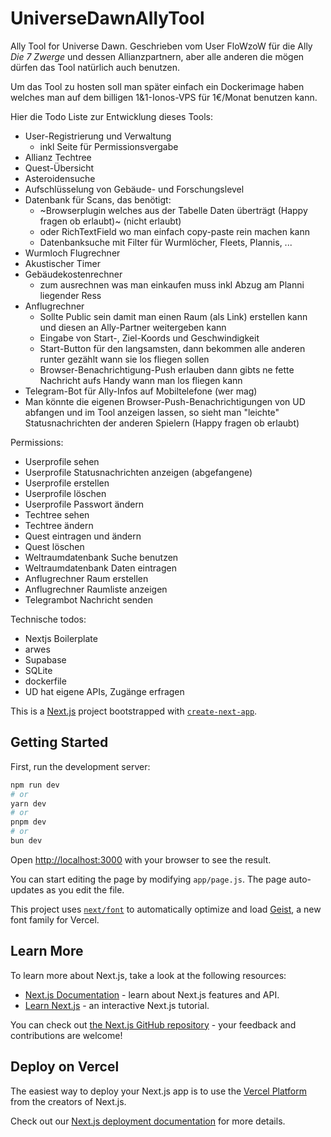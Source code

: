 # UniverseDawnAllyTool
Ally Tool for Universe Dawn. 
Geschrieben vom User FloWzoW für die Ally _Die 7 Zwerge_ und dessen Allianzpartnern, 
aber alle anderen die mögen dürfen das Tool natürlich auch benutzen.

Um das Tool zu hosten soll man später einfach ein Dockerimage haben welches man auf dem billigen 1&1-Ionos-VPS für 1€/Monat benutzen kann.

Hier die Todo Liste zur Entwicklung dieses Tools:
- User-Registrierung und Verwaltung
    - inkl Seite für Permissionsvergabe
- Allianz Techtree
- Quest-Übersicht
- Asteroidensuche
- Aufschlüsselung von Gebäude- und Forschungslevel
- Datenbank für Scans, das benötigt:
    - ~Browserplugin welches aus der Tabelle Daten überträgt (Happy fragen ob erlaubt)~ (nicht erlaubt)
    - oder RichTextField wo man einfach copy-paste rein machen kann 
    - Datenbanksuche mit Filter für Wurmlöcher, Fleets, Plannis, ...
- Wurmloch Flugrechner
- Akustischer Timer
- Gebäudekostenrechner
    - zum ausrechnen was man einkaufen muss inkl Abzug am Planni liegender Ress
- Anflugrechner
    - Sollte Public sein damit man einen Raum (als Link) erstellen kann und diesen an Ally-Partner weitergeben kann
    - Eingabe von Start-, Ziel-Koords und Geschwindigkeit
    - Start-Button für den langsamsten, dann bekommen alle anderen runter gezählt wann sie los fliegen sollen
    - Browser-Benachrichtigung-Push erlauben dann gibts ne fette Nachricht aufs Handy wann man los fliegen kann
- Telegram-Bot für Ally-Infos auf Mobiltelefone (wer mag)
- Man könnte die eigenen Browser-Push-Benachrichtigungen von UD abfangen und im Tool anzeigen lassen, so sieht man "leichte" Statusnachrichten der anderen Spielern (Happy fragen ob erlaubt)


Permissions:
- Userprofile sehen
- Userprofile Statusnachrichten anzeigen (abgefangene)
- Userprofile erstellen
- Userprofile löschen
- Userprofile Passwort ändern
- Techtree sehen
- Techtree ändern
- Quest eintragen und ändern
- Quest löschen
- Weltraumdatenbank Suche benutzen
- Weltraumdatenbank Daten eintragen
- Anflugrechner Raum erstellen
- Anflugrechner Raumliste anzeigen
- Telegrambot Nachricht senden


Technische todos:
- Nextjs Boilerplate
- arwes
- Supabase
- SQLite
- dockerfile
- UD hat eigene APIs, Zugänge erfragen


This is a [Next.js](https://nextjs.org) project bootstrapped with [`create-next-app`](https://github.com/vercel/next.js/tree/canary/packages/create-next-app).

## Getting Started

First, run the development server:

```bash
npm run dev
# or
yarn dev
# or
pnpm dev
# or
bun dev
```

Open [http://localhost:3000](http://localhost:3000) with your browser to see the result.

You can start editing the page by modifying `app/page.js`. The page auto-updates as you edit the file.

This project uses [`next/font`](https://nextjs.org/docs/app/building-your-application/optimizing/fonts) to automatically optimize and load [Geist](https://vercel.com/font), a new font family for Vercel.

## Learn More

To learn more about Next.js, take a look at the following resources:

- [Next.js Documentation](https://nextjs.org/docs) - learn about Next.js features and API.
- [Learn Next.js](https://nextjs.org/learn) - an interactive Next.js tutorial.

You can check out [the Next.js GitHub repository](https://github.com/vercel/next.js) - your feedback and contributions are welcome!

## Deploy on Vercel

The easiest way to deploy your Next.js app is to use the [Vercel Platform](https://vercel.com/new?utm_medium=default-template&filter=next.js&utm_source=create-next-app&utm_campaign=create-next-app-readme) from the creators of Next.js.

Check out our [Next.js deployment documentation](https://nextjs.org/docs/app/building-your-application/deploying) for more details.
